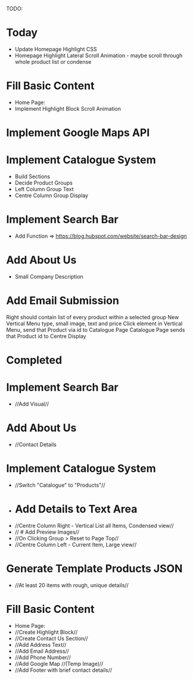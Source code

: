 TODO:

# Today

- Update Homepage Highlight CSS
- Homepage Highlight Lateral Scroll Animation - maybe scroll through whole product list or condense


# Fill Basic Content
- Home Page:
- Implement Highlight Block Scroll Animation


# Implement Google Maps API

# Implement Catalogue System

- Build Sections
- Decide Product Groups
- Left Column Group Text
- Centre Column Group Display


# Implement Search Bar
- Add Function => https://blog.hubspot.com/website/search-bar-design

# Add About Us
- Small Company Description


# Add Email Submission

Right should contain list of every product within a selected group
New Vertical Menu type, small image, text and price
Click element in Vertical Menu, send that Product via id to Catalogue Page
Catalogue Page sends that Product id to Centre Display

# Completed
# Implement Search Bar
- //Add Visual//
# Add About Us
- //Contact Details

# Implement Catalogue System
- //Switch "Catalogue" to "Products"//
- # Add Details to Text Area
- //Centre Column Right - Vertical List all Items, Condensed view//
- // # Add Preview Images//
- //On Clicking Group > Reset to Page Top//
- //Centre Column Left - Current Item, Large view//

# Generate Template Products JSON
- //At least 20 items with rough, unique details//


# Fill Basic Content
- Home Page:
- //Create Highlight Block//
- //Create Contact Us Section//
- //Add Address Text//
- //Add Email Address//
- //Add Phone Number//
- //Add Google Map //(Temp Image)//
- //Add Footer with brief contact details//